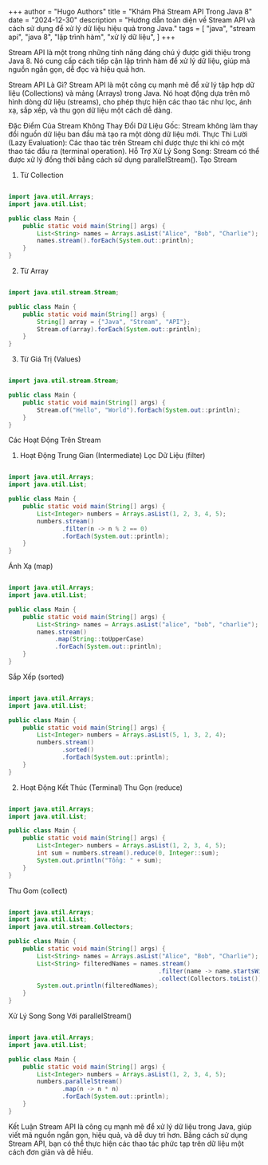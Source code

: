 +++
author = "Hugo Authors"
title = "Khám Phá Stream API Trong Java 8"
date = "2024-12-30"
description = "Hướng dẫn toàn diện về Stream API và cách sử dụng để xử lý dữ liệu hiệu quả trong Java."
tags = [
"java",
"stream api",
"java 8",
"lập trình hàm",
"xử lý dữ liệu",
]
+++

Stream API là một trong những tính năng đáng chú ý được giới thiệu trong Java 8. Nó cung cấp cách tiếp cận lập trình hàm để xử lý dữ liệu, giúp mã nguồn ngắn gọn, dễ đọc và hiệu quả hơn.

Stream API Là Gì?
Stream API là một công cụ mạnh mẽ để xử lý tập hợp dữ liệu (Collections) và mảng (Arrays) trong Java. Nó hoạt động dựa trên mô hình dòng dữ liệu (streams), cho phép thực hiện các thao tác như lọc, ánh xạ, sắp xếp, và thu gọn dữ liệu một cách dễ dàng.

Đặc Điểm Của Stream
Không Thay Đổi Dữ Liệu Gốc: Stream không làm thay đổi nguồn dữ liệu ban đầu mà tạo ra một dòng dữ liệu mới.
Thực Thi Lười (Lazy Evaluation): Các thao tác trên Stream chỉ được thực thi khi có một thao tác đầu ra (terminal operation).
Hỗ Trợ Xử Lý Song Song: Stream có thể được xử lý đồng thời bằng cách sử dụng parallelStream().
Tạo Stream
1. Từ Collection
```java

import java.util.Arrays;  
import java.util.List;  

public class Main {  
    public static void main(String[] args) {  
        List<String> names = Arrays.asList("Alice", "Bob", "Charlie");  
        names.stream().forEach(System.out::println);  
    }  
}  
```
2. Từ Array
```java

import java.util.stream.Stream;  

public class Main {  
    public static void main(String[] args) {  
        String[] array = {"Java", "Stream", "API"};  
        Stream.of(array).forEach(System.out::println);  
    }  
} 
``` 
3. Từ Giá Trị (Values)
```java

import java.util.stream.Stream;  

public class Main {  
    public static void main(String[] args) {  
        Stream.of("Hello", "World").forEach(System.out::println);  
    }  
}  
```
Các Hoạt Động Trên Stream
1. Hoạt Động Trung Gian (Intermediate)
Lọc Dữ Liệu (filter)
```java

import java.util.Arrays;  
import java.util.List;  

public class Main {  
    public static void main(String[] args) {  
        List<Integer> numbers = Arrays.asList(1, 2, 3, 4, 5);  
        numbers.stream()  
               .filter(n -> n % 2 == 0)  
               .forEach(System.out::println);  
    }  
}  
```
Ánh Xạ (map)
```java

import java.util.Arrays;  
import java.util.List;  

public class Main {  
    public static void main(String[] args) {  
        List<String> names = Arrays.asList("alice", "bob", "charlie");  
        names.stream()  
             .map(String::toUpperCase)  
             .forEach(System.out::println);  
    }  
} 
``` 
Sắp Xếp (sorted)
```java

import java.util.Arrays;  
import java.util.List;  

public class Main {  
    public static void main(String[] args) {  
        List<Integer> numbers = Arrays.asList(5, 1, 3, 2, 4);  
        numbers.stream()  
               .sorted()  
               .forEach(System.out::println);  
    }  
}  
```
2. Hoạt Động Kết Thúc (Terminal)
Thu Gọn (reduce)
```java

import java.util.Arrays;  
import java.util.List;  

public class Main {  
    public static void main(String[] args) {  
        List<Integer> numbers = Arrays.asList(1, 2, 3, 4, 5);  
        int sum = numbers.stream().reduce(0, Integer::sum);  
        System.out.println("Tổng: " + sum);  
    }  
}  

```
Thu Gom (collect)
```java

import java.util.Arrays;  
import java.util.List;  
import java.util.stream.Collectors;  

public class Main {  
    public static void main(String[] args) {  
        List<String> names = Arrays.asList("Alice", "Bob", "Charlie");  
        List<String> filteredNames = names.stream()  
                                          .filter(name -> name.startsWith("A"))  
                                          .collect(Collectors.toList());  
        System.out.println(filteredNames);  
    }  
}  
```
Xử Lý Song Song Với parallelStream()
```java

import java.util.Arrays;  
import java.util.List;  

public class Main {  
    public static void main(String[] args) {  
        List<Integer> numbers = Arrays.asList(1, 2, 3, 4, 5);  
        numbers.parallelStream()  
               .map(n -> n * n)  
               .forEach(System.out::println);  
    }  
}  
```
Kết Luận
Stream API là công cụ mạnh mẽ để xử lý dữ liệu trong Java, giúp viết mã nguồn ngắn gọn, hiệu quả, và dễ duy trì hơn. Bằng cách sử dụng Stream API, bạn có thể thực hiện các thao tác phức tạp trên dữ liệu một cách đơn giản và dễ hiểu.